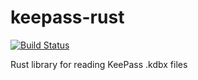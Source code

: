 # keepass-rust

[![Build Status](https://travis-ci.org/matt-thomson/keepass-rust.svg?branch=master)](https://travis-ci.org/matt-thomson/keepass-rust)

Rust library for reading KeePass .kdbx files
